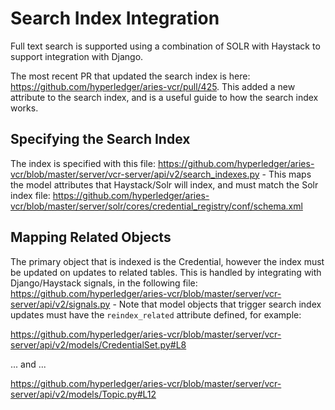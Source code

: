 # Search Index Integration

Full text search is supported using a combination of SOLR with Haystack to support integration with Django.

The most recent PR that updated the search index is here:  https://github.com/hyperledger/aries-vcr/pull/425.  This added
a new attribute to the search index, and is a useful guide to how the search index works.

## Specifying the Search Index

The index is specified with this file:  https://github.com/hyperledger/aries-vcr/blob/master/server/vcr-server/api/v2/search_indexes.py -  This maps the model attributes that Haystack/Solr will index, and must match the Solr index file:  https://github.com/hyperledger/aries-vcr/blob/master/server/solr/cores/credential_registry/conf/schema.xml

## Mapping Related Objects

The primary object that is indexed is the Credential, however the index must be updated on updates to related tables.  This is handled by integrating with Django/Haystack signals, in the following file:  https://github.com/hyperledger/aries-vcr/blob/master/server/vcr-server/api/v2/signals.py -  Note that model objects that trigger search index updates must have the `reindex_related` attribute defined, for example:

https://github.com/hyperledger/aries-vcr/blob/master/server/vcr-server/api/v2/models/CredentialSet.py#L8

... and ...

https://github.com/hyperledger/aries-vcr/blob/master/server/vcr-server/api/v2/models/Topic.py#L12

